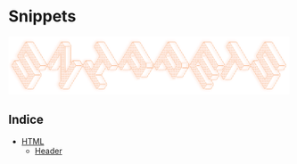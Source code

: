 # Snippets

[![banner](./_/assets/images/banners/snippets.png)](#)

## Indice

- [HTML](./HTML/)
    * [Header](./HTML/Header)
